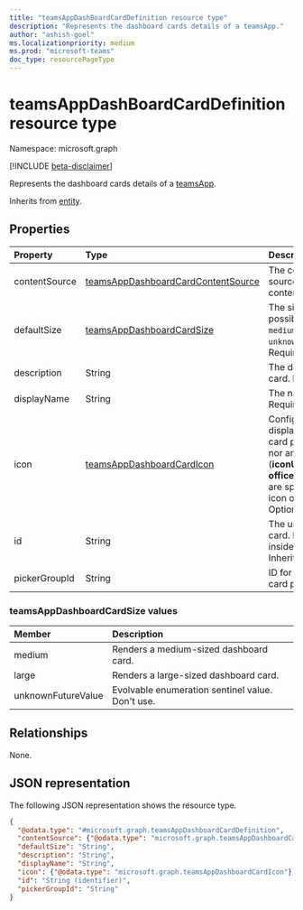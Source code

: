 ```yaml
---
title: "teamsAppDashBoardCardDefinition resource type"
description: "Represents the dashboard cards details of a teamsApp."
author: "ashish-goel"
ms.localizationpriority: medium
ms.prod: "microsoft-teams"
doc_type: resourcePageType
---
```


# teamsAppDashBoardCardDefinition resource type

Namespace: microsoft.graph

[!INCLUDE [beta-disclaimer](../../includes/beta-disclaimer.md)]

Represents the dashboard cards details of a [teamsApp](teamsapp.md).

Inherits from [entity](entity.md).

## Properties

| Property      | Type                                                                                                          | Description                                                                                              |
|:--------------|:--------------------------------------------------------------------------------------------------------------|:---------------------------------------------------------------------------------------------------------|
| contentSource | [teamsAppDashboardCardContentSource](../resources/teamsappdashboardcardcontentsource.md)                      | The configuration for the source of the card content. Required.                                          |
| defaultSize   | [teamsAppDashboardCardSize](../resources/teamsappdashboardcarddefinition.md#teamsappdashboardcardsize-values) | The size of the card. The possible values are: `medium`, `large`, and `unknownFutureValue`. Required.    |
| description   | String                                                                                                        | The description for the card. Required.                                                                  |
| displayName   | String                                                                                                        | The name of the card. Required.                                                                          |
| icon          | [teamsAppDashboardCardIcon](../resources/teamsappdashboardcardicon.md) |Configuration for the display of the icon in the card picker. If neither this nor any of its properties (**iconUrl** and **officeUIFabricIconName**) are specified, the color icon of the app is used. Optional. |
| id            | String                                                                                                        | The unique ID for the card. Must be unique inside the app. Required. Inherited from [entity](entity.md). |
| pickerGroupId | String                                                                                                        | ID for the group in the card picker. Required.                                                           |

### teamsAppDashboardCardSize values

| Member             | Description                                      |
|:-------------------|:-------------------------------------------------|
| medium             | Renders a medium-sized dashboard card.           |
| large              | Renders a large-sized dashboard card.            |
| unknownFutureValue | Evolvable enumeration sentinel value. Don't use. |

## Relationships

None.

## JSON representation

The following JSON representation shows the resource type.
<!-- {
  "blockType": "resource",
  "@odata.type": "microsoft.graph.teamsAppDashboardCardDefinition",
  "baseType": "microsoft.graph.entity"
}-->
``` json
{
  "@odata.type": "#microsoft.graph.teamsAppDashboardCardDefinition",
  "contentSource": {"@odata.type": "microsoft.graph.teamsAppDashboardCardContentSource"},
  "defaultSize": "String",
  "description": "String",
  "displayName": "String",
  "icon": {"@odata.type": "microsoft.graph.teamsAppDashboardCardIcon"},
  "id": "String (identifier)",
  "pickerGroupId": "String"
}
```
